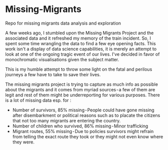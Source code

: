 # Missing-Migrants
Repo for missing migrants data analysis and exploration

A few weeks ago, I stumbled upon the Missing Migrants Project and the associated data and it refreshed my memory of the train incident. So, I spent some time wrangling the data to find a few eye opening facts.
This work isn't a display of data science capabilities, it is merely an attempt to look at one of the ongoing tragic event of our lives. I've decided in favor of monochromatic visualisations given the subject matter. 

This is my humble attempt to throw some light on the fatal and perilous journeys a few have to take to save their lives.


The missing migrants project is trying to capture as much info as possible about the migrants and it comes from myriad sources - a few of them are legit and rest of them might be underreporting for various purposes. There is a lot of missing data esp. for :

* Number of survivors, 85% missing - People could have gone missing after disembarkment or political reasons such as to placate the citizens that not too many migrants are entering the country. 
* Number of children who survived, 86% missing - Minor trafficking 
* Migrant routes, 55% missing - Due to policies survivors might refrain from telling the exact route they took or they might not even know where they were.
